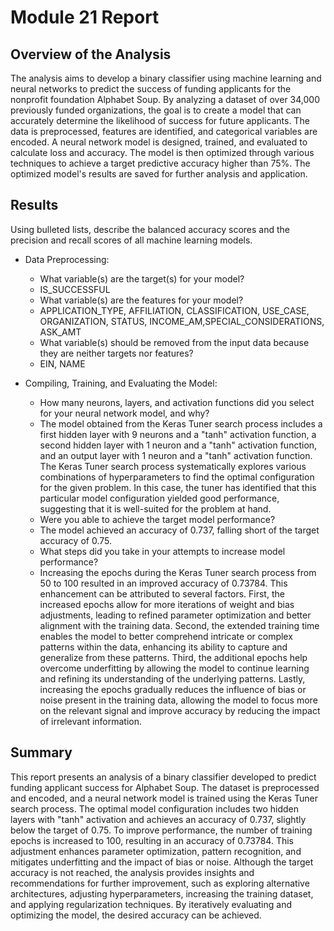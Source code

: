 # Module 21 Report

## Overview of the Analysis

The analysis aims to develop a binary classifier using machine learning and neural networks to predict the success of funding applicants for the nonprofit foundation Alphabet Soup. By analyzing a dataset of over 34,000 previously funded organizations, the goal is to create a model that can accurately determine the likelihood of success for future applicants. The data is preprocessed, features are identified, and categorical variables are encoded. A neural network model is designed, trained, and evaluated to calculate loss and accuracy. The model is then optimized through various techniques to achieve a target predictive accuracy higher than 75%. The optimized model's results are saved for further analysis and application.

## Results

Using bulleted lists, describe the balanced accuracy scores and the precision and recall scores of all machine learning models.

* Data Preprocessing:
  * What variable(s) are the target(s) for your model?
  - IS_SUCCESSFUL
  
  * What variable(s) are the features for your model?
  - APPLICATION_TYPE, AFFILIATION, CLASSIFICATION, USE_CASE, ORGANIZATION, STATUS, INCOME_AM,SPECIAL_CONSIDERATIONS, ASK_AMT
  
  * What variable(s) should be removed from the input data because they are neither targets nor features?
  - EIN, NAME


* Compiling, Training, and Evaluating the Model:
  * How many neurons, layers, and activation functions did you select for your neural network model, and why?
  -  The model obtained from the Keras Tuner search process includes a first hidden layer with 9 neurons and a "tanh" activation function, a second hidden layer with 1 neuron and a "tanh" activation function, and an output layer with 1 neuron and a "tanh" activation function. The Keras Tuner search process systematically explores various combinations of hyperparameters to find the optimal configuration for the given problem. In this case, the tuner has identified that this particular model configuration yielded good performance, suggesting that it is well-suited for the problem at hand.

  * Were you able to achieve the target model performance?
  - The model achieved an accuracy of 0.737, falling short of the target accuracy of 0.75.

  * What steps did you take in your attempts to increase model performance?
  - Increasing the epochs during the Keras Tuner search process from 50 to 100 resulted in an improved accuracy of 0.73784. This enhancement can be attributed to several factors. First, the increased epochs allow for more iterations of weight and bias adjustments, leading to refined parameter optimization and better alignment with the training data. Second, the extended training time enables the model to better comprehend intricate or complex patterns within the data, enhancing its ability to capture and generalize from these patterns. Third, the additional epochs help overcome underfitting by allowing the model to continue learning and refining its understanding of the underlying patterns. Lastly, increasing the epochs gradually reduces the influence of bias or noise present in the training data, allowing the model to focus more on the relevant signal and improve accuracy by reducing the impact of irrelevant information.



## Summary
This report presents an analysis of a binary classifier developed to predict funding applicant success for Alphabet Soup. The dataset is preprocessed and encoded, and a neural network model is trained using the Keras Tuner search process. The optimal model configuration includes two hidden layers with "tanh" activation and achieves an accuracy of 0.737, slightly below the target of 0.75. To improve performance, the number of training epochs is increased to 100, resulting in an accuracy of 0.73784. This adjustment enhances parameter optimization, pattern recognition, and mitigates underfitting and the impact of bias or noise. Although the target accuracy is not reached, the analysis provides insights and recommendations for further improvement, such as exploring alternative architectures, adjusting hyperparameters, increasing the training dataset, and applying regularization techniques. By iteratively evaluating and optimizing the model, the desired accuracy can be achieved.